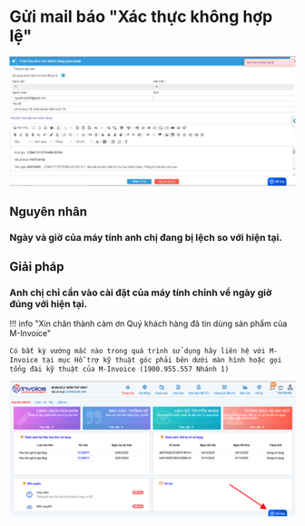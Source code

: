 # **Gửi mail báo "Xác thực không hợp lệ"**

![Hình 1](../../assets/images/invoice1/1.0_loi-mail.jpg) 

## **Nguyên nhân**

### Ngày và giờ của máy tính anh chị đang bị lệch so với hiện tại. 

## **Giải pháp**

### Anh chị chỉ cần vào cài đặt của máy tính chỉnh về ngày giờ đúng với hiện tại. 

!!! info "Xin chân thành cảm ơn Quý khách hàng đã tin dùng sản phẩm của M-Invoice"

    Có bất kỳ vướng mắc nào trong quá trình sử dụng hãy liên hệ với M-Invoice tại mục Hỗ trợ kỹ thuật góc phải bên dưới màn hình hoặc gọi tổng đài kỹ thuật của M-Invoice (1900.955.557 Nhánh 1)


![Hình 5](../../assets/images/invoice1/1.0_suaTienBangTay_5.png)

